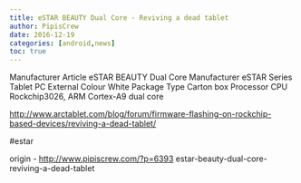 ```yaml
---
title: eSTAR BEAUTY Dual Core - Reviving a dead tablet
author: PipisCrew
date: 2016-12-19
categories: [android,news]
toc: true
---
```


Manufacturer Article     eSTAR BEAUTY Dual Core
Manufacturer     eSTAR
Series     Tablet PC
External Colour     White
Package Type     Carton box
Processor
CPU     Rockchip3026, ARM Cortex-A9 dual core

http://www.arctablet.com/blog/forum/firmware-flashing-on-rockchip-based-devices/reviving-a-dead-tablet/

#estar

origin - http://www.pipiscrew.com/?p=6393 estar-beauty-dual-core-reviving-a-dead-tablet